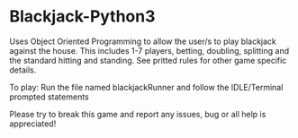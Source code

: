 # Blackjack-Python3

Uses Object Oriented Programming to allow the user/s to play blackjack against the house.
This includes 1-7 players, betting, doubling, splitting and the standard hitting and standing.
See pritted rules for other game specific details.

To play: Run the file named blackjackRunner and follow the IDLE/Terminal prompted statements

Please try to break this game and report any issues, bug or all help is appreciated!
